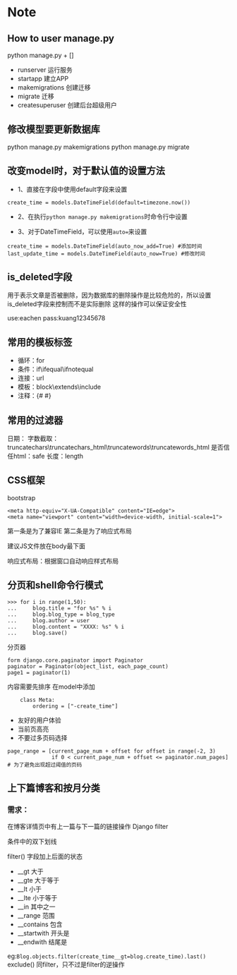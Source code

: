 # Note
## How to user manage.py 
python manage.py + []
- runserver 运行服务
- startapp 建立APP
- makemigrations 创建迁移
- migrate 迁移
- createsuperuser 创建后台超级用户

## 修改模型要更新数据库
python manage.py makemigrations
python manage.py migrate

## 改变model时，对于默认值的设置方法
- 1、直接在字段中使用default字段来设置
```
create_time = models.DateTimeField(default=timezone.now())

```
- 2、在执行```python manage.py makemigrations```时命令行中设置

- 3、对于DateTimeField，可以使用```auto=```来设置
```
create_time = models.DateTimeField(auto_now_add=True) #添加时间
last_update_time = models.DateTimeField(auto_now=True) #修改时间
```
## is_deleted字段
用于表示文章是否被删除，因为数据库的删除操作是比较危险的，所以设置is_deleted字段来控制而不是实际删除
这样的操作可以保证安全性

use:eachen
pass:kuang12345678

## 常用的模板标签
- 循环：for
- 条件：if\ifequal\ifnotequal
- 连接：url
- 模板：block\extends\include
- 注释：{# #}

## 常用的过滤器
日期：
字数截取：truncatechars\truncatechars_html\truncatewords\truncatewords_html
是否信任html：safe
长度：length

## CSS框架
bootstrap
```
<meta http-equiv="X-UA-Compatible" content="IE=edge">
<meta name="viewport" content="width=device-width, initial-scale=1">
```
第一条是为了兼容IE
第二条是为了响应式布局

建议JS文件放在body最下面

响应式布局：根据窗口自动响应样式布局

## 分页和shell命令行模式

```
>>> for i in range(1,50):
...     blog.title = "for %s" % i
...     blog.blog_type = blog_type
...     blog.author = user
...     blog.content = "XXXX: %s" % i
...     blog.save()
```

分页器
```
form django.core.paginator import Paginator
paginator = Paginator(object_list, each_page_count)
page1 = paginator(1)
```

内容需要先排序
在model中添加
```
    class Meta:
        ordering = ["-create_time"]
```


- 友好的用户体验
- 当前页高亮
- 不要过多页码选择

```
page_range = [current_page_num + offset for offset in range(-2, 3)
              if 0 < current_page_num + offset <= paginator.num_pages]  # 为了避免出现超过阈值的页码
```

## 上下篇博客和按月分类

### 需求：
在博客详情页中有上一篇与下一篇的链接操作
Django filter

条件中的双下划线

filter()
字段加上后面的状态
- __gt    大于
- __gte   大于等于
- __lt    小于
- __lte   小于等于
- __in    其中之一
- __range 范围
- __contains  包含
- __startwith 开头是
- __endwith   结尾是

eg:`Blog.objects.filter(create_time__gt=blog.create_time).last()`
exclude()
同filter，只不过是filter的逆操作